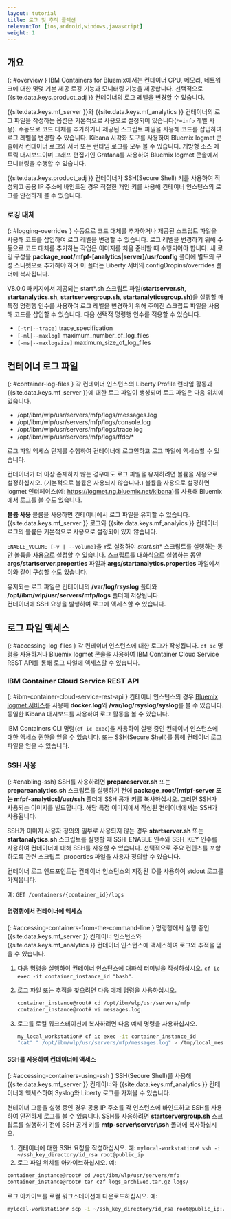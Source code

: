 ```yaml
---
layout: tutorial
title: 로그 및 추적 콜렉션
relevantTo: [ios,android,windows,javascript]
weight: 1
---
```

<!-- NLS_CHARSET=UTF-8 -->
## 개요 
{: #overview }
IBM Containers for Bluemix에서는 컨테이너 CPU, 메모리, 네트워크에 대한 몇몇 기본 제공 로깅 기능과 모니터링 기능을 제공합니다. 선택적으로 {{site.data.keys.product_adj }} 컨테이너의 로그 레벨을 변경할 수 있습니다. 

{{site.data.keys.mf_server }}와 {{site.data.keys.mf_analytics }} 컨테이너의 로그 파일을 작성하는 옵션은 기본적으로 사용으로 설정되어 있습니다(`*=info` 레벨 사용). 수동으로 코드 대체를 추가하거나 제공된 스크립트 파일을 사용해 코드를 삽입하여 로그 레벨을 변경할 수 있습니다. Kibana 시각화 도구를 사용하여 Bluemix logmet 콘솔에서 컨테이너 로그와 서버 또는 런타임 로그를 모두 볼 수 있습니다. 개방형 소스 메트릭 대시보드이며 그래프 편집기인 Grafana를 사용하여 Bluemix logmet 콘솔에서 모니터링을 수행할 수 있습니다. 

{{site.data.keys.product_adj }} 컨테이너가 SSH(Secure Shell) 키를 사용하여 작성되고 공용 IP 주소에 바인드된 경우 적절한 개인 키를 사용해 컨테이너 인스턴스의 로그를 안전하게 볼 수 있습니다. 

### 로깅 대체
{: #logging-overrides }
수동으로 코드 대체를 추가하거나 제공된 스크립트 파일을 사용해 코드를 삽입하여 로그 레벨을 변경할 수 있습니다. 로그 레벨을 변경하기 위해 수동으로 코드 대체를 추가하는 작업은 이미지를 처음 준비할 때 수행되어야 합니다. 새 로깅 구성을 **package\_root/mfpf-[analytics|server]/usr/config** 폴더에 별도의 구성 스니펫으로 추가해야 하며 이 폴더는 Liberty 서버의 configDropins/overrides 폴더에 복사됩니다. 

V8.0.0 패키지에서 제공되는 start\*.sh 스크립트 파일(**startserver.sh**, **startanalytics.sh**, **startservergroup.sh**, **startanalyticsgroup.sh**)을 실행할 때 특정 명령행 인수를 사용하여 로그 레벨을 변경하기 위해 주어진 스크립트 파일을 사용해 코드를 삽입할 수 있습니다. 다음 선택적 명령행 인수를 적용할 수 있습니다. 

* `[-tr|--trace]` trace_specification
* `[-ml|--maxlog]` maximum\_number\_of\_log\_files
* `[-ms|--maxlogsize]` maximum\_size\_of\_log\_files

## 컨테이너 로그 파일
{: #container-log-files }
각 컨테이너 인스턴스의 Liberty Profile 런타임 활동과 {{site.data.keys.mf_server }}에 대한 로그 파일이 생성되며 로그 파일은 다음 위치에 있습니다. 

* /opt/ibm/wlp/usr/servers/mfp/logs/messages.log
* /opt/ibm/wlp/usr/servers/mfp/logs/console.log
* /opt/ibm/wlp/usr/servers/mfp/logs/trace.log
* /opt/ibm/wlp/usr/servers/mfp/logs/ffdc/*

로그 파일 액세스 단계를 수행하여 컨테이너에 로그인하고 로그 파일에 액세스할 수 있습니다. 

컨테이너가 더 이상 존재하지 않는 경우에도 로그 파일을 유지하려면 볼륨을 사용으로 설정하십시오. (기본적으로 볼륨은 사용되지 않습니다.) 볼륨을 사용으로 설정하면 logmet 인터페이스(예: https://logmet.ng.bluemix.net/kibana)를 사용해 Bluemix에서 로그를 볼 수도 있습니다. 

**볼륨 사용**
볼륨을 사용하면 컨테이너에서 로그 파일을 유지할 수 있습니다. {{site.data.keys.mf_server }} 로그와 {{site.data.keys.mf_analyics }} 컨테이너 로그의 볼륨은 기본적으로 사용으로 설정되어 있지 않습니다. 

`ENABLE_VOLUME [-v | --volume]`을 `Y`로 설정하여 **start*.sh** 스크립트를 실행하는 동안 볼륨을 사용으로 설정할 수 있습니다. 스크립트를 대화식으로 실행하는 동안 **args/startserver.properties** 파일과 **args/startanalytics.properties** 파일에서 이와 같이 구성할 수도 있습니다. 

유지되는 로그 파일은 컨테이너의 **/var/log/rsyslog** 폴더와 **/opt/ibm/wlp/usr/servers/mfp/logs** 폴더에 저장됩니다.   
컨테이너에 SSH 요청을 발행하여 로그에 액세스할 수 있습니다. 

## 로그 파일 액세스
{: #accessing-log-files }
각 컨테이너 인스턴스에 대한 로그가 작성됩니다. `cf ic` 명령을 사용하거나 Bluemix logmet 콘솔을 사용하여 IBM Container Cloud Service REST API를 통해 로그 파일에 액세스할 수 있습니다. 

### IBM Container Cloud Service REST API
{: #ibm-container-cloud-service-rest-api }
컨테이너 인스턴스의 경우 [Bluemix logmet 서비스](https://logmet.ng.bluemix.net/kibana/)를 사용해 **docker.log**와 **/var/log/rsyslog/syslog**를 볼 수 있습니다. 동일한 Kibana 대시보드를 사용하여 로그 활동을 볼 수 있습니다. 

IBM Containers CLI 명령(`cf ic exec`)을 사용하여 실행 중인 컨테이너 인스턴스에 대한 액세스 권한을 얻을 수 있습니다. 또는 SSH(Secure Shell)를 통해 컨테이너 로그 파일을 얻을 수 있습니다. 

### SSH 사용
{: #enabling-ssh}
SSH를 사용하려면 **prepareserver.sh** 또는 **prepareanalytics.sh** 스크립트를 실행하기 전에 **package_root/[mfpf-server 또는 mfpf-analytics]/usr/ssh** 폴더에 SSH 공개 키를 복사하십시오. 그러면 SSH가 사용되는 이미지를 빌드합니다. 해당 특정 이미지에서 작성된 컨테이너에서는 SSH가 사용됩니다. 

SSH가 이미지 사용자 정의의 일부로 사용되지 않는 경우 **startserver.sh** 또는 **startanalytics.sh** 스크립트를 실행할 때 SSH\_ENABLE 인수와 SSH\_KEY 인수를 사용하여 컨테이너에 대해 SSH를 사용할 수 있습니다. 선택적으로 주요 컨텐츠를 포함하도록 관련 스크립트 .properties 파일을 사용자 정의할 수 있습니다. 

컨테이너 로그 엔드포인트는 컨테이너 인스턴스의 지정된 ID를 사용하여 stdout 로그를 가져옵니다. 

예: `GET /containers/{container_id}/logs`

#### 명령행에서 컨테이너에 액세스
{: #accessing-containers-from-the-command-line }
명령행에서 실행 중인 {{site.data.keys.mf_server }} 컨테이너 인스턴스와 {{site.data.keys.mf_analytics }} 컨테이너 인스턴스에 액세스하여 로그와 추적을 얻을 수 있습니다. 

1. 다음 명령을 실행하여 컨테이너 인스턴스에 대화식 터미널을 작성하십시오. `cf ic exec -it container_instance_id "bash"`.
2. 로그 파일 또는 추적을 찾으려면 다음 예제 명령을 사용하십시오. 

   ```bash
   container_instance@root# cd /opt/ibm/wlp/usr/servers/mfp 
   container_instance@root# vi messages.log
   ```

3. 로그를 로컬 워크스테이션에 복사하려면 다음 예제 명령을 사용하십시오. 

   ```bash
   my_local_workstation# cf ic exec -it container_instance_id
   "cat" " /opt/ibm/wlp/usr/servers/mfp/messages.log" > /tmp/local_messages.log
   ```

#### SSH를 사용하여 컨테이너에 액세스
{: #accessing-containers-using-ssh }
SSH(Secure Shell)를 사용해 {{site.data.keys.mf_server }} 컨테이너와 {{site.data.keys.mf_analytics }} 컨테이너에 액세스하여 Syslog와 Liberty 로그를 가져올 수 있습니다. 

컨테이너 그룹을 실행 중인 경우 공용 IP 주소를 각 인스턴스에 바인드하고 SSH를 사용하여 안전하게 로그를 볼 수 있습니다. SSH를 사용하려면 **startservergroup.sh** 스크립트를 실행하기 전에 SSH 공개 키를 **mfp-server\server\ssh** 폴더에 복사하십시오. 

1. 컨테이너에 대한 SSH 요청을 작성하십시오. 예: `mylocal-workstation# ssh -i ~/ssh_key_directory/id_rsa root@public_ip`
2. 로그 파일 위치를 아카이브하십시오. 예: 

```bash
container_instance@root# cd /opt/ibm/wlp/usr/servers/mfp
container_instance@root# tar czf logs_archived.tar.gz logs/
```

로그 아카이브를 로컬 워크스테이션에 다운로드하십시오. 예:  

```bash
mylocal-workstation# scp -i ~/ssh_key_directory/id_rsa root@public_ip:/opt/ibm/wlp/usr/servers/mfp/logs_archived.tar.gz /local_workstation_dir/target_location/
```
